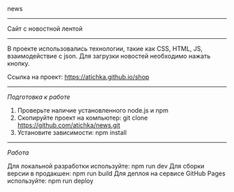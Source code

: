 news

---

Сайт с новостной лентой

---

В проекте использовались технологии, такие как CSS, HTML, JS, взаимодействие с json.
Для загрузки новостей необходимо нажать кнопку.

Ссылка на проект: https://atichka.github.io/shop

---

*Подготовка к работе*

1. Проверьте наличие установленного node.js и npm
2. Скопируйте проект на компьютер: git clone https://github.com/atichka/news.git
3. Установите зависимости: npm install

---

*Работа*

Для локальной разработки используйте: npm run dev
Для сборки версии в продакшен: npm run build
Для деплоя на сервисе GitHub Pages используйте: npm run deploy
